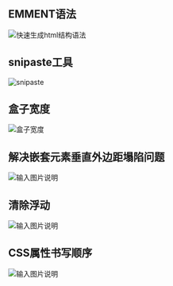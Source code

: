 ## EMMENT语法
![快速生成html结构语法](/imgs/2023-01-29/0Q6veYoON202wX4n.png)

## snipaste工具
![snipaste](/imgs/2023-02-07/kChDNtJduwd4bg4e.png)

## 盒子宽度
![盒子宽度  ](/imgs/2023-02-09/ahrAzHDZS1BFPcvJ.png)

## 解决嵌套元素垂直外边距塌陷问题
![输入图片说明](/imgs/2023-02-14/YgthyPLf8o5XWExd.png)

## 清除浮动
![输入图片说明](/imgs/2023-02-21/JwLQCrXQVigKtVZG.png)

## CSS属性书写顺序
![输入图片说明](/imgs/2023-02-22/Mf7uMfahRc6ZTVD2.png)



<!--stackedit_data:
eyJoaXN0b3J5IjpbLTE0NDA4Njk0MjgsOTE3MzQ3NjgsNjM2OT
Y0NTIsLTIwNTM0NDQyMDIsMTc3MDQzNDYxMCwxODg0MTQ3NzU5
LDgwMjUyNDMzNSwtMTY0MjA1NjU0NCwtMjA1MTY1NDIzMCwtNT
Y1OTE0NTM2LDEyODUyMTE3NTIsOTgxNzkxMjgsMTI1OTUzNjc1
XX0=
-->